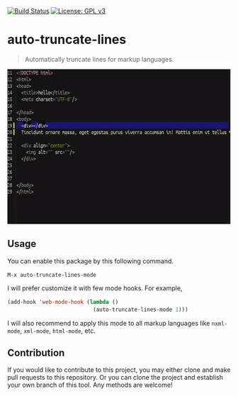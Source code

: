 [![Build Status](https://travis-ci.com/jcs-elpa/auto-truncate-lines.svg?branch=master)](https://travis-ci.com/jcs-elpa/auto-truncate-lines)
[![License: GPL v3](https://img.shields.io/badge/License-GPL%20v3-blue.svg)](https://www.gnu.org/licenses/gpl-3.0)

# auto-truncate-lines
> Automatically truncate lines for markup languages.

<p align="center">
  <img src="./etc/auto-tl.gif" width="600" height="349"/>
</p>

## Usage

You can enable this package by this following command.

```
M-x auto-truncate-lines-mode
```

I will prefer customize it with few mode hooks. For example, 

```el
(add-hook 'web-mode-hook (lambda ()
                           (auto-truncate-lines-mode 1)))
```

I will also recommend to apply this mode to all markup languages like `nxml-mode`,
`xml-mode`, `html-mode`, etc.

## Contribution

If you would like to contribute to this project, you may either 
clone and make pull requests to this repository. Or you can 
clone the project and establish your own branch of this tool. 
Any methods are welcome!

